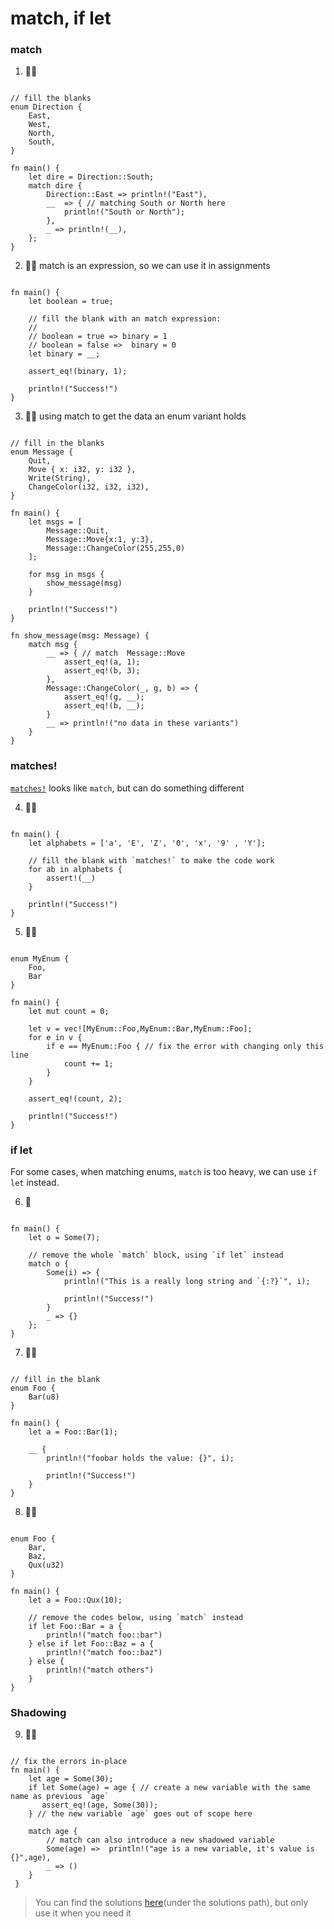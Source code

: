 # match, if let

### match
1. 🌟🌟
```rust,editable

// fill the blanks
enum Direction {
    East,
    West,
    North,
    South,
}

fn main() {
    let dire = Direction::South;
    match dire {
        Direction::East => println!("East"),
        __  => { // matching South or North here
            println!("South or North");
        },
        _ => println!(__),
    };
}
```

2. 🌟🌟 match is an expression, so we can use it in assignments
```rust,editable

fn main() {
    let boolean = true;

    // fill the blank with an match expression:
    //
    // boolean = true => binary = 1
    // boolean = false =>  binary = 0
    let binary = __;

    assert_eq!(binary, 1);

    println!("Success!")
}
```

3. 🌟🌟 using match to get the data an enum variant holds
```rust,editable

// fill in the blanks
enum Message {
    Quit,
    Move { x: i32, y: i32 },
    Write(String),
    ChangeColor(i32, i32, i32),
}

fn main() {
    let msgs = [
        Message::Quit,
        Message::Move{x:1, y:3},
        Message::ChangeColor(255,255,0)
    ];

    for msg in msgs {
        show_message(msg)
    }

    println!("Success!")
} 

fn show_message(msg: Message) {
    match msg {
        __ => { // match  Message::Move
            assert_eq!(a, 1);
            assert_eq!(b, 3);
        },
        Message::ChangeColor(_, g, b) => {
            assert_eq!(g, __);
            assert_eq!(b, __);
        }
        __ => println!("no data in these variants")
    }
}
```

### matches!
[`matches!`](https://doc.rust-lang.org/stable/core/macro.matches.html) looks like `match`, but can do something different

4. 🌟🌟
```rust,editable

fn main() {
    let alphabets = ['a', 'E', 'Z', '0', 'x', '9' , 'Y'];

    // fill the blank with `matches!` to make the code work
    for ab in alphabets {
        assert!(__)
    }

    println!("Success!")
} 
```

5. 🌟🌟
```rust,editable

enum MyEnum {
    Foo,
    Bar
}

fn main() {
    let mut count = 0;

    let v = vec![MyEnum::Foo,MyEnum::Bar,MyEnum::Foo];
    for e in v {
        if e == MyEnum::Foo { // fix the error with changing only this line
            count += 1;
        }
    }

    assert_eq!(count, 2);

    println!("Success!")
}
```

### if let
For some cases, when matching enums, `match` is too heavy, we can use `if let` instead.

6. 🌟 
```rust,editable

fn main() {
    let o = Some(7);

    // remove the whole `match` block, using `if let` instead 
    match o {
        Some(i) => {
            println!("This is a really long string and `{:?}`", i);

            println!("Success!")
        }
        _ => {}
    };
}
```

7. 🌟🌟
```rust,editable

// fill in the blank
enum Foo {
    Bar(u8)
}

fn main() {
    let a = Foo::Bar(1);

    __ {
        println!("foobar holds the value: {}", i);

        println!("Success!")
    }
}
```

8. 🌟🌟
```rust,editable

enum Foo {
    Bar,
    Baz,
    Qux(u32)
}

fn main() {
    let a = Foo::Qux(10);

    // remove the codes below, using `match` instead 
    if let Foo::Bar = a {
        println!("match foo::bar")
    } else if let Foo::Baz = a {
        println!("match foo::baz")
    } else {
        println!("match others")
    }
}
```

### Shadowing
9. 🌟🌟
```rust,editable

// fix the errors in-place
fn main() {
    let age = Some(30);
    if let Some(age) = age { // create a new variable with the same name as previous `age`
       assert_eq!(age, Some(30));
    } // the new variable `age` goes out of scope here
    
    match age {
        // match can also introduce a new shadowed variable
        Some(age) =>  println!("age is a new variable, it's value is {}",age),
        _ => ()
    }
 }
 ```


> You can find the solutions [here](https://github.com/sunface/rust-by-practice)(under the solutions path), but only use it when you need it